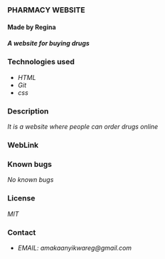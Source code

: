 ### PHARMACY WEBSITE
#### Made by Regina
##### A website for buying drugs
### Technologies used
*  _HTML_
* _Git_
* _css_
### Description
_It is a website where people can order drugs online_
### WebLink
### Known bugs
_No known bugs_
### License
_MIT_
### Contact
* _EMAIL: amakaanyikwareg@gmail.com_